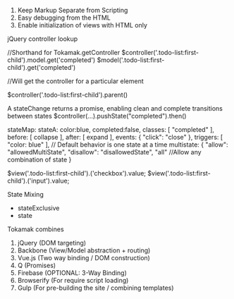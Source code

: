 1. Keep Markup Separate from Scripting
2. Easy debugging from the HTML
3. Enable initialization of views with HTML only

jQuery controller lookup

//Shorthand for Tokamak.getController
$controller('.todo-list:first-child').model.get('completed')
$model('.todo-list:first-child').get('completed')

//Will get the controller for a particular element


$controller('.todo-list:first-child').parent()

A stateChange returns a promise, enabling clean and complete transitions between states
$controller(...).pushState("completed").then()

stateMap:
	stateA:
		color:blue,
		completed:false,
		classes: [
			"completed"
		],
		before: [
			collapse
		],
		after: [
			expand
		],
		events: {
			"click": "close" 
		},
		triggers: [
			"color: blue"
		],
		// Default behavior is one state at a time
		multistate: {
			"allow": "allowedMultiState",
			"disallow": "disallowedState",
			"all"		//Allow any combination of state
		}

$view('.todo-list:first-child').('checkbox').value;
$view('.todo-list:first-child').('input').value;

State Mixing
- stateExclusive
- state


Tokamak combines
1. jQuery		(DOM targeting)
2. Backbone		(View/Model abstraction + routing)
3. Vue.js		(Two way binding / DOM construction)
4. Q 			(Promises)
5. Firebase 	(OPTIONAL: 3-Way Binding)
6. Browserify	(For require script loading)
7. Gulp			(For pre-building the site / combining templates)